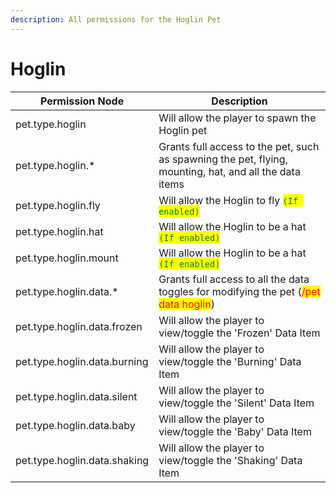 ```yaml
---
description: All permissions for the Hoglin Pet
---
```



# Hoglin
| Permission Node | Description |
| - | - |
| pet.type.hoglin | Will allow the player to spawn the Hoglin pet |
| pet.type.hoglin.* | Grants full access to the pet, such as spawning the pet, flying, mounting, hat, and all the data items |
| pet.type.hoglin.fly | Will allow the Hoglin to fly <mark style="color:green;">`(If enabled)`</mark> |
| pet.type.hoglin.hat | Will allow the Hoglin to be a hat <mark style="color:green;">`(If enabled)`</mark> |
| pet.type.hoglin.mount | Will allow the Hoglin to be a hat <mark style="color:green;">`(If enabled)`</mark> |
| pet.type.hoglin.data.* | Grants full access to all the data toggles for modifying the pet (<mark style="color:red;">/pet data hoglin</mark>) |
| pet.type.hoglin.data.frozen | Will allow the player to view/toggle the 'Frozen' Data Item |
| pet.type.hoglin.data.burning | Will allow the player to view/toggle the 'Burning' Data Item |
| pet.type.hoglin.data.silent | Will allow the player to view/toggle the 'Silent' Data Item |
| pet.type.hoglin.data.baby | Will allow the player to view/toggle the 'Baby' Data Item |
| pet.type.hoglin.data.shaking | Will allow the player to view/toggle the 'Shaking' Data Item |

